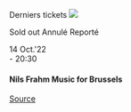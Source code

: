 [](https://www.bozar.be/fr/calendrier/nils-frahm-music-brussels)

Derniers tickets ![](https://www.bozar.be/sites/default/files/styles/small_card_landscape/public/efficy/images/2819638_nils_frahm_web_c_gr-dr.jpg?h=2a71c125&itok=aRj4tGZR) 

Sold out Annulé Reporté

14 Oct.'22  
\- 20:30

#### Nils Frahm Music for Brussels

[Source](https://www.bozar.be/fr/search?contentType=event&searchQuery=kang)